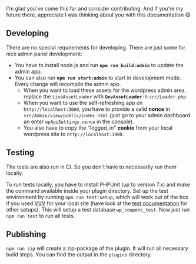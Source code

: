 I'm glad you've come this far and consider contributing. And if you're my future there, appreciate I was thinking about you with this documentation :smile:

## Developing

There are no special requirements for developing. There are just some for nice admin panel development:

-   You have to install node.js and run **`npm run build:admin`** to update the admin app.
-   You can also run **`npm run start:admin`** to start in development mode. Every change will recompile the admin app.
    -   When you want to load these assets for the wordpress admin area, replace the `LiveAssetLoader` with **`DevAssetLoader`** in `src/Loader.php`.
    -   When you want to use the self-refreshing app on `http://localhost:3000`, you have to provide a valid **nonce** in `src/Admin/view/public/index.html` (just go to your admin dashboard an enter `wpApiSettings.nonce` in the console).
    -   You also have to copy the "logged_in" **cookie** from your local wordpress site to `http://localhost:3000`.

## Testing

The tests are also run in CI. So you don't have to necessarily run them locally.

To run tests locally, you have to install PHPUnit (up to version 7.x) and make the command available inside your plugin directory.
Set up the test environment by running `npm run test:setup`, which will work out of the box if you used [VVV](https://varyingvagrantvagrants.org/) for your local site (have look at the [test documentation](https://make.wordpress.org/cli/handbook/misc/plugin-unit-tests/) for other setups). This will setup a test database `wp_coupons_test`.
Now just run `npm run test` to run all tests.

## Publishing

`npm run zip` will create a zip-package of the plugin. It will run all necessary build steps. You can find the output in the `plugins` directory.
